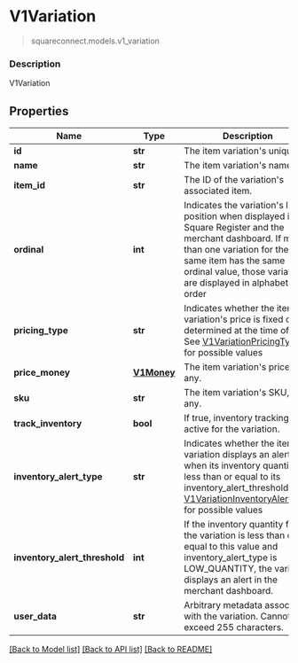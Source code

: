 # V1Variation
> squareconnect.models.v1_variation

### Description

V1Variation

## Properties
Name | Type | Description | Notes
------------ | ------------- | ------------- | -------------
**id** | **str** | The item variation&#39;s unique ID. | [optional] 
**name** | **str** | The item variation&#39;s name. | [optional] 
**item_id** | **str** | The ID of the variation&#39;s associated item. | [optional] 
**ordinal** | **int** | Indicates the variation&#39;s list position when displayed in Square Register and the merchant dashboard. If more than one variation for the same item has the same ordinal value, those variations are displayed in alphabetical order | [optional] 
**pricing_type** | **str** | Indicates whether the item variation&#39;s price is fixed or determined at the time of sale. See [V1VariationPricingType](#type-v1variationpricingtype) for possible values | [optional] 
**price_money** | [**V1Money**](V1Money.md) | The item variation&#39;s price, if any. | [optional] 
**sku** | **str** | The item variation&#39;s SKU, if any. | [optional] 
**track_inventory** | **bool** | If true, inventory tracking is active for the variation. | [optional] 
**inventory_alert_type** | **str** | Indicates whether the item variation displays an alert when its inventory quantity is less than or equal to its inventory_alert_threshold. See [V1VariationInventoryAlertType](#type-v1variationinventoryalerttype) for possible values | [optional] 
**inventory_alert_threshold** | **int** | If the inventory quantity for the variation is less than or equal to this value and inventory_alert_type is LOW_QUANTITY, the variation displays an alert in the merchant dashboard. | [optional] 
**user_data** | **str** | Arbitrary metadata associated with the variation. Cannot exceed 255 characters. | [optional] 

[[Back to Model list]](../README.md#documentation-for-models) [[Back to API list]](../README.md#documentation-for-api-endpoints) [[Back to README]](../README.md)


